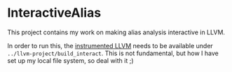 # InteractiveAlias

This project contains my work on making alias analysis interactive in LLVM.

In order to run this, the [instrumented
LLVM](https://github.com/webmiche/llvm-project/commit/14662569a19b515af5c115039c37d44b44bc7444)
needs to be available under `../llvm-project/build_interact`. This is not fundamental, but how I have set
up my local file system, so deal with it ;)
